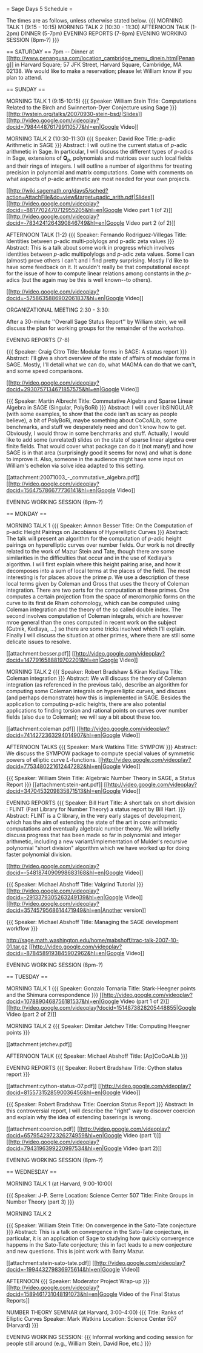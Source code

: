 = Sage Days 5 Schedule =

The times are as follows, unless otherwise stated below. 
{{{
MORNING TALK 1 (9:15 - 10:15)
MORNING TALK 2 (10:30 - 11:30)
AFTERNOON TALK (1-2pm)
DINNER (5-7pm)
EVENING REPORTS (7-8pm)
EVENING WORKING SESSION (8pm-?)
}}} 

== SATURDAY ==
7pm -- Dinner at [[http://www.penangusa.com/location_cambridge_menu_dinein.html|Penang]] in Harvard Square; 57 JFK Street, Harvard Square, Cambridge, MA 02138. We would like to make a reservation; please let William know if you plan to attend.

== SUNDAY ==

MORNING TALK 1 (9:15-10:15)
{{{
Speaker: William Stein
Title: Computations Related to the Birch and Swinnerton-Dyer Conjecture using Sage
}}}
[[http://wstein.org/talks/20070930-stein-bsd/|Slides]]
[[http://video.google.com/videoplay?docid=7984448761799110577&hl=en|Google Video]]

MORNING TALK 2 (10:30-11:30)
{{{
Speaker: David Roe
Title: p-adic Arithmetic in SAGE
}}}
Abstract: I will outline the current status of $p$-adic arithmetic in Sage.  In particular, I will discuss the different types of $p$-adics in Sage, extensions of $\mathbf Q_p$, polynomials and matrices over such local fields and their rings of integers.  I will outline a number of algorithms for treating precision in polynomial and matrix computations.  Come with comments on what aspects of $p$-adic arithmetic are most needed for your own projects.

[[http://wiki.sagemath.org/days5/sched?action=AttachFile&do=view&target=padic_arith.pdf|Slides]]
[[http://video.google.com/videoplay?docid=-8817702470712955205&hl=en|Google Video part 1 (of 2)]]
[[http://video.google.com/videoplay?docid=-7834241264390846749&hl=en|Google Video part 2 (of 2)]]

AFTERNOON TALK (1-2)
{{{
Speaker: Fernando Rodriguez-Villegas
Title: Identities between p-adic multi-polylogs and p-adic zeta values
}}}
Abstract: This is a talk about some work in progress which involves identities between $p$-adic multipolylogs and $p$-adic zeta values. Some I can (almost) prove others I can't and I find pretty surprising. Mostly I'd like to have some feedback on it. It wouldn't really be that computational except for the issue of how to compute linear relations among constants in the $p$-adics (but the again may be this is well known--to others). 

[[http://video.google.com/videoplay?docid=-5758635886902061837&hl=en|Google Video]]

ORGANIZATIONAL MEETING 2:30 - 3:30:

After a 30-minute ''Overall Sage Status Report'' by William stein, we will  discuss the plan for working groups for the remainder of the workshop.


EVENING REPORTS (7-8)

{{{
Speaker: Craig Citro
Title: Modular forms in SAGE: A status report
}}}
Abstract: I'll give a short overview of the state of affairs of modular forms in SAGE. Mostly, I'll detail what we can do, what MAGMA can do that we can't, and some speed comparisons. 

[[http://video.google.com/videoplay?docid=2930757134671857575&hl=en|Google Video]]

{{{
Speaker: Martin Albrecht
Title: Commutative Algebra and Sparse Linear Algebra in SAGE (Singular, PolyBoRi)
}}}
Abstract: I will cover libSINGULAR (with some examples, to show that the code isn't as scary as people believe), a bit of PolyBoRi, maybe something about CoCoALib, some benchmarks, and stuff we desperately need and don't know how to get. Obviously, I would throw in some benchmarks and stuff.  Actually, I would like to add some (unrelated) slides on the state of sparse linear algebra over finite fields. That would cover what package can do it (not many!) and how SAGE is in that area (surprisingly good it seems for now) and what is done to improve it. Also, someone in the audience might have some input on William's echelon via solve idea adapted to this setting.

[[attachment:20071003_-_commutative_algebra.pdf]] [[http://video.google.com/videoplay?docid=156475786677736141&hl=en|Google Video]]

EVENING WORKING SESSION (8pm-?)
   

== MONDAY ==

MORNING TALK 1
{{{
Speaker: Amnon Besser
Title: On the Computation of p-adic Height Pairings on Jacobians of Hyperelliptic Curves
}}}
Abstract: The talk will present an algorithm for the computation of $p$-adic height pairings on hyperelliptic curves over number fields. Our work
is not directly related to the work of Mazur Stein and Tate, though there are some similarities in the difficulties that occur and in the
use of Kedlaya's algorithm. I will first explain where this height pairing arise, and how it decomposes into a sum of local terms at the
places of the field. The most interesting is for places above the prime $p$. We use a description of these local terms given by Coleman
and Gross that uses the theory of Coleman integration. There are two parts for the computation at these primes. One computes a certain
projection from the space of meromorphic forms on the curve to its first de Rham cohomology, which can be computed using Coleman
integration and the theory of the so called double index. The second involves computation of Coleman integrals, which are however mroe
general than the ones computed in recent work on the subject (Gutnik, Kedlaya, ...) so there are some tricks involved which I'll explain. Finally I will discuss the situation at other primes, where there are still some delicate issues to resolve.

[[attachment:besser.pdf]] [[http://video.google.com/videoplay?docid=1477916588819702201&hl=en|Google Video]]

MORNING TALK 2
{{{
Speaker: Robert Bradshaw & Kiran Kedlaya
Title: Coleman integration
}}}
Abstract: We will discuss the theory of Coleman integration (as referenced in the previous talk), describe an algorithm for computing some Coleman integrals on hyperelliptic curves, and discuss (and perhaps demonstrate) how this is implemented in SAGE. Besides the application to computing p-adic heights, there are also potential applications to finding torsion and rational points on curves over number fields (also due to Coleman); we will say a bit about these too.

[[attachment:coleman.pdf]] [[http://video.google.com/videoplay?docid=7414272363294014907&hl=en|Google Video]]

AFTERNOON TALKS
{{{
Speaker: Mark Watkins
Title: SYMPOW
}}}
Abstract: We discuss the SYMPOW package to compute special values of symmetric powers of elliptic curve $L$-functions.
[[http://video.google.com/videoplay?docid=7753480221612447282&hl=en|Google Video]]

{{{
Speaker: William Stein
Title: Algebraic Number Theory in SAGE, a Status Report
}}}
[[attachment:stein-ant.pdf]] [[http://video.google.com/videoplay?docid=3470453209835871513&hl=en|Google Video]]

EVENING REPORTS
{{{
Speaker: Bill Hart
Title: A short talk on short division : FLINT (Fast Library for Number Theory) a status report by Bill Hart.
}}}
Abstract: FLINT is a C library, in the very early stages of development, which has the aim of extending the state of the art in core arithmetic computations and eventually algebraic number theory.  We will briefly discuss progress that has been made so far in polynomial and integer arithmetic, including a new variant/implementation of Mulder's recursive polynomial "short division" algorithm which we have worked up for doing faster polynomial division.

[[http://video.google.com/videoplay?docid=-5481874090998683168&hl=en|Google Video]]


{{{
Speaker: Michael Abshoff
Title: Valgrind Tutorial
}}}
[[http://video.google.com/videoplay?docid=-2913379305263249139&hl=en|Google Video]]
[[http://video.google.com/videoplay?docid=3574579568614471949&hl=en|Another version]]

{{{
Speaker: Michael Abshoff
Title: Managing the SAGE development workflow
}}}

http://sage.math.washington.edu/home/mabshoff/trac-talk-2007-10-01.tar.gz [[http://video.google.com/videoplay?docid=-8784589193845902962&hl=en|Google Video]]

EVENING WORKING SESSION (8pm-?)
   

== TUESDAY ==

MORNING TALK 1
{{{
Speaker: Gonzalo Tornaria
Title: Stark-Heegner points and the Shimura correspondence
}}}
[[http://video.google.com/videoplay?docid=1078890468756181537&hl=en|Google Video (part 1 of 2)]] [[http://video.google.com/videoplay?docid=1514873828205448855|Google Video (part 2 of 2)]]


MORNING TALK 2
{{{
Speaker: Dimitar Jetchev
Title: Computing Heegner points
}}}

[[attachment:jetchev.pdf]]

AFTERNOON TALK
{{{
Speaker: Michael Abshoff
Title: [Ap]CoCoALib
}}}

EVENING REPORTS
{{{
Speaker: Robert Bradshaw
Title: Cython status report
}}}

[[attachment:cython-status-07.pdf]] [[http://video.google.com/videoplay?docid=8155731528590036456&hl=en|Google Video]]

{{{
Speaker: Robert Bradshaw
Title: Coercion Status Report
}}}
Abstract: In this controversial report, I will describe the "right" way to discover coercion and explain why the idea of extending baserings is wrong.

[[attachment:coercion.pdf]] [[http://video.google.com/videoplay?docid=6579542972326274959&hl=en|Google Video (part 1)]] [[http://video.google.com/videoplay?docid=7943196399220997534&hl=en|Google Video (part 2)]]


EVENING WORKING SESSION (8pm-?)

== WEDNESDAY ==

MORNING TALK 1 (at Harvard, 9:00-10:00)

{{{
Speaker: J-P. Serre
Location: Science Center 507
Title: Finite Groups in Number Theory (part 3)
}}}

MORNING TALK 2

{{{
Speaker: William Stein
Title: On convergence in the Sato-Tate conjecture
}}}
Abstract: This is a talk on convergence in the Sato-Tate conjecture, in particular, it is an application of Sage to studying how quickly convergence happens in the Sato-Tate conjecture; this in fact leads to a new conjecture and new questions.  This is joint work with Barry Mazur. 

[[attachment:stein-sato-tate.pdf]] [[http://video.google.com/videoplay?docid=-199443279836975614&hl=en|Google Video]]

AFTERNOON
{{{
Speaker: Moderator
Project Wrap-up
}}}
[[http://video.google.com/videoplay?docid=1589461731048191073&hl=en|Google Video of the Final Status Reports]]

NUMBER THEORY SEMINAR (at Harvard, 3:00-4:00)
{{{
Title: Ranks of Elliptic Curves
Speaker: Mark Watkins
Location: Science Center 507 (Harvard)
}}}

EVENING WORKING SESSION:
{{{
   Informal working and coding session for people still around (e.g., William Stein, David Roe, etc.)
}}}
